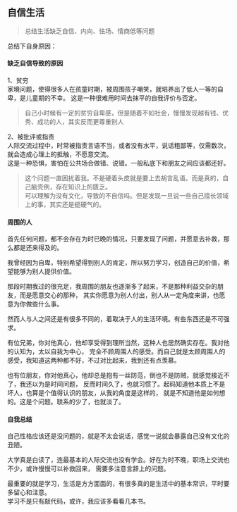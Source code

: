 <!--
https://ae01.alicdn.com/kf/H0e6c4de75ada4a418e3cdbd2a4f27c40U.png
生活
自信生活
总结生活缺乏自信、内向、怯场、情商低等问题
总结生活缺乏自信、内向、怯场、情商低等问题
-->

## 自信生活

> 总结生活缺乏自信、内向、怯场、情商低等问题

总结下自身原因：

#### 缺乏自信导致的原因
1、贫穷  
家境问题，使得很多人在孩童时期，被周围孩子嘲笑，就培养出了低人一等的自卑，是儿童期的不幸。
这是一种很难用时间去抹平的自我评价与否定。  
> 自己小时候有一定的贫穷自卑感，但是随着不如社会，慢慢发现越有钱、优秀、成功的人，其实反而更尊重别人

2、被批评或指责  
人际交流过程中，时常被指责言语不当，或者没有水平，说话粗鄙等，仅需数次，就会造成心理上的抵触，不愿意交流。  
这是一种恐惧，害怕在公共场合做错、说错。一般私底下和朋友之间应该都还好。
> 这个问题一直困扰着我。不是硬着头皮就是要上去胡言乱语。而是真的，自己脑壳例，存在知识上的匮乏。  
> 可以理解为没有文化，导致的不自信吗。但是发现一旦说一些自己擅长领域上的事，其实还是挺硬气的。

#### 周围的人
首先任何问题，都不会存在为时已晚的情况，只要发现了问题，并愿意去补救，那么都是还来得及的。  

我曾经因为自卑，特别希望得到别人的肯定，所以努力学习，创造自己的价值，希望能够为别人提供价值。  

那段时期我过的很充足，我周围的朋友也逐渐多了起来，不是那种利益交杂的朋友，而是愿意交心的那种，
其实你愿意为别人付出，别人从一定角度来讲，也愿意为你做些什么事。

然而人与人之间还是有很多不同的，着取决于人的生活环境。有些东西还是不可强求。

有位兄弟，你对他真心，他却享受得到理所当然，这种人也居然确实存在。我对他的认知为，太以自我为中心，
完全不顾周围人的感受。而自己就是太顾周围人的感受，我知道这两种都不好，不过对比起来，我到还有点羡慕。

也有位朋友，你对他真心，他却总是抱有一丝防范，倒也不是防贼，就感觉接近不了，我还以为是时间问题，
反而时间久了，也就习惯了。起码知道他本质上不是坏人，也算是个值得认识的朋友，从我的角度是这样的，
就是不知道他是如何想的。这是个问题。联系的少了，也就淡了。

#### 自我总结
自己性格应该还是没问题的，就是不太会说话，感觉一说就会暴露自己没有文化的丑陋。  

大学真是白读了，连最基本的人际交流也没有学会。好在为时不晚，职场上交流也不少，或许慢慢可以补救回来，
需要多注意言辞上的问题。

最重要的就是学习，生活是方方面面的，有很多真的是生活中的基本常识，平时要多留心和注意。  
学习不是只有敲代码，或许，我应该多看看几本书。

